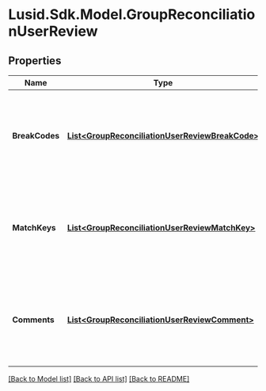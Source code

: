 # Lusid.Sdk.Model.GroupReconciliationUserReview

## Properties

Name | Type | Description | Notes
------------ | ------------- | ------------- | -------------
**BreakCodes** | [**List&lt;GroupReconciliationUserReviewBreakCode&gt;**](GroupReconciliationUserReviewBreakCode.md) | A list of break codes shared between the reconciliation runs of the same run instance and result hash. | [optional] 
**MatchKeys** | [**List&lt;GroupReconciliationUserReviewMatchKey&gt;**](GroupReconciliationUserReviewMatchKey.md) | A list of match keys shared between the reconciliation runs of the same run instance and result hash. | [optional] 
**Comments** | [**List&lt;GroupReconciliationUserReviewComment&gt;**](GroupReconciliationUserReviewComment.md) | A list of comments shared between the reconciliation runs of the same run instance and result hash. | [optional] 

[[Back to Model list]](../README.md#documentation-for-models) [[Back to API list]](../README.md#documentation-for-api-endpoints) [[Back to README]](../README.md)

